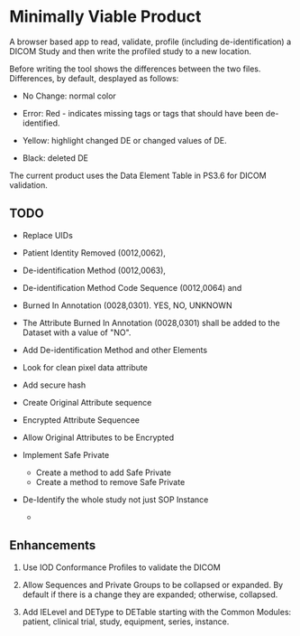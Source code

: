 # Minimally Viable Product

A browser based app to read, validate, profile (including
de-identification) a DICOM Study and then write the profiled study to a
new location.

Before writing the tool shows the differences between the two files.
Differences, by default, desplayed as follows:

* No Change: normal color

* Error: Red - indicates missing tags or tags that should have been
  de-identified.

* Yellow: highlight changed DE or changed values of DE.
* Black: deleted DE

The current product uses the Data Element Table in PS3.6 for DICOM
validation.

## TODO

* Replace UIDs

* Patient Identity Removed (0012,0062),
* De-identification Method (0012,0063),
* De-identification Method Code Sequence (0012,0064) and
* Burned In Annotation (0028,0301). YES, NO, UNKNOWN

* The Attribute Burned In Annotation (0028,0301) shall be added to the
  Dataset with a value of "NO".

* Add De-identification Method and other Elements

* Look for clean pixel data attribute

* Add secure hash

* Create Original Attribute sequence

* Encrypted Attribute Sequencee

* Allow Original Attributes to be Encrypted

* Implement Safe Private

    * Create a method to add Safe Private
    * Create a method to remove Safe Private

* De-Identify the whole study not just SOP Instance

    *

## Enhancements

1. Use IOD Conformance Profiles to validate the DICOM

2. Allow Sequences and Private Groups to be collapsed or expanded. By
   default if there is a change they are expanded; otherwise, collapsed.

3. Add IELevel and DEType to DETable starting with the Common Modules:
   patient, clinical trial, study, equipment, series, instance.